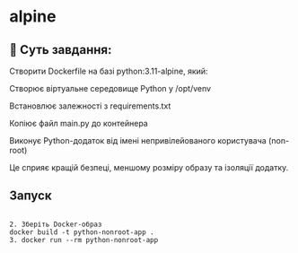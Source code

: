 # alpine
## 📌 Суть завдання:
Створити Dockerfile на базі python:3.11-alpine, який:

Створює віртуальне середовище Python у /opt/venv

Встановлює залежності з requirements.txt

Копіює файл main.py до контейнера

Виконує Python-додаток від імені непривілейованого користувача (non-root)

Це сприяє кращій безпеці, меншому розміру образу та ізоляції додатку.

## Запуск  
```

2. Зберіть Docker-образ
docker build -t python-nonroot-app .
3. docker run --rm python-nonroot-app

```

